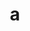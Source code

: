 ---
layout: cake
title:  a
type: cake
comic: cake_34.png
name: Dialin'
hovertext: heh heh
next: 35
prev: 33
---